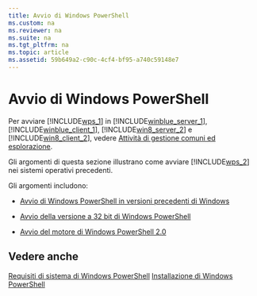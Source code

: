 ```yaml
---
title: Avvio di Windows PowerShell
ms.custom: na
ms.reviewer: na
ms.suite: na
ms.tgt_pltfrm: na
ms.topic: article
ms.assetid: 59b649a2-c90c-4cf4-bf95-a740c59148e7
---
```

# Avvio di Windows PowerShell
Per avviare [!INCLUDE[wps_1](../Token/wps_1_md.md)] in [!INCLUDE[winblue_server_1](../Token/winblue_server_1_md.md)], [!INCLUDE[winblue_client_1](../Token/winblue_client_1_md.md)], [!INCLUDE[win8_server_2](../Token/win8_server_2_md.md)] e [!INCLUDE[win8_client_2](../Token/win8_client_2_md.md)], vedere [Attività di gestione comuni ed esplorazione](http://technet.microsoft.com/library/hh831491.aspx).

Gli argomenti di questa sezione illustrano come avviare [!INCLUDE[wps_2](../Token/wps_2_md.md)] nei sistemi operativi precedenti.

Gli argomenti includono:

-   [Avvio di Windows PowerShell in versioni precedenti di Windows](../Topic/Starting-Windows-PowerShell-on-Earlier-Versions-of-Windows.md)

-   [Avvio della versione a 32 bit di Windows PowerShell](../Topic/Starting-the-32-Bit-Version-of-Windows-PowerShell.md)

-   [Avvio del motore di Windows PowerShell 2.0](../Topic/Starting-the-Windows-PowerShell-2.0-Engine.md)

## Vedere anche
[Requisiti di sistema di Windows PowerShell](../Topic/Windows-PowerShell-System-Requirements.md)
[Installazione di Windows PowerShell](../Topic/Installing-Windows-PowerShell.md)



<!--HONumber=Apr16_HO1-->


